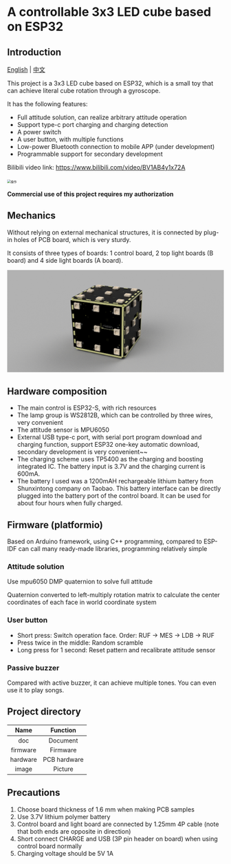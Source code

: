 # A controllable 3x3 LED cube based on ESP32

## Introduction

[English](README.md) | [中文](README_cn.md)

This project is a 3x3 LED cube based on ESP32, which is a small toy that can achieve literal cube rotation through a gyroscope.

It has the following features:

- Full attitude solution, can realize arbitrary attitude operation
- Support type-c port charging and charging detection
- A power switch
- A user button, with multiple functions
- Low-power Bluetooth connection to mobile APP (under development)
- Programmable support for secondary development

Bilibili video link: https://www.bilibili.com/video/BV1AB4y1x72A

<img src="image/操作.gif" alt="操作" style="zoom:50%;" />

**Commercial use of this project requires my authorization**

## Mechanics

Without relying on external mechanical structures, it is connected by plug-in holes of PCB board, which is very sturdy.

It consists of three types of boards: 1 control board, 2 top light boards (B board) and 4 side light boards (A board).

![渲染](image/渲染.png)

## Hardware composition

- The main control is ESP32-S, with rich resources
- The lamp group is WS2812B, which can be controlled by three wires, very convenient
- The attitude sensor is MPU6050
- External USB type-c port, with serial port program download and charging function, support ESP32 one-key automatic download, secondary development is very convenient~~
- The charging scheme uses TP5400 as the charging and boosting integrated IC. The battery input is 3.7V and the charging current is 600mA.
- The battery I used was a 1200mAH rechargeable lithium battery from Shunxintong company on Taobao. This battery interface can be directly plugged into the battery port of the control board. It can be used for about four hours when fully charged.


## Firmware (platformio)

Based on Arduino framework, using C++ programming, compared to ESP-IDF can call many ready-made libraries, programming relatively simple

### Attitude solution

Use mpu6050 DMP quaternion to solve full attitude

Quaternion converted to left-multiply rotation matrix to calculate the center coordinates of each face in world coordinate system

### User button

- Short press: Switch operation face. Order: RUF -> MES -> LDB -> RUF
- Press twice in the middle: Random scramble
- Long press for 1 second: Reset pattern and recalibrate attitude sensor

### Passive buzzer

Compared with active buzzer, it can achieve multiple tones. You can even use it to play songs.

## Project directory

|   Name   |   Function   |
| :------: | :----------: |
|   doc    |   Document   |
| firmware |   Firmware   |
| hardware | PCB hardware |
|  image   |   Picture    |

## Precautions

1. Choose board thickness of 1.6 mm when making PCB samples
2. Use 3.7V lithium polymer battery
3. Control board and light board are connected by 1.25mm 4P cable (note that both ends are opposite in direction)
4. Short connect CHARGE and USB (3P pin header on board) when using control board normally
5. Charging voltage should be 5V 1A
